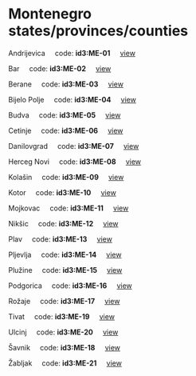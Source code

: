 # Montenegro states/provinces/counties
Andrijevica&nbsp;&nbsp;&nbsp;&nbsp;&nbsp;code: **id3:ME-01**&nbsp;&nbsp;&nbsp;&nbsp;&nbsp;[view](../export/geojson/medium/id3/me/01.geojson)&nbsp;&nbsp;&nbsp;&nbsp;&nbsp;


Bar&nbsp;&nbsp;&nbsp;&nbsp;&nbsp;code: **id3:ME-02**&nbsp;&nbsp;&nbsp;&nbsp;&nbsp;[view](../export/geojson/medium/id3/me/02.geojson)&nbsp;&nbsp;&nbsp;&nbsp;&nbsp;


Berane&nbsp;&nbsp;&nbsp;&nbsp;&nbsp;code: **id3:ME-03**&nbsp;&nbsp;&nbsp;&nbsp;&nbsp;[view](../export/geojson/medium/id3/me/03.geojson)&nbsp;&nbsp;&nbsp;&nbsp;&nbsp;


Bijelo Polje&nbsp;&nbsp;&nbsp;&nbsp;&nbsp;code: **id3:ME-04**&nbsp;&nbsp;&nbsp;&nbsp;&nbsp;[view](../export/geojson/medium/id3/me/04.geojson)&nbsp;&nbsp;&nbsp;&nbsp;&nbsp;


Budva&nbsp;&nbsp;&nbsp;&nbsp;&nbsp;code: **id3:ME-05**&nbsp;&nbsp;&nbsp;&nbsp;&nbsp;[view](../export/geojson/medium/id3/me/05.geojson)&nbsp;&nbsp;&nbsp;&nbsp;&nbsp;


Cetinje&nbsp;&nbsp;&nbsp;&nbsp;&nbsp;code: **id3:ME-06**&nbsp;&nbsp;&nbsp;&nbsp;&nbsp;[view](../export/geojson/medium/id3/me/06.geojson)&nbsp;&nbsp;&nbsp;&nbsp;&nbsp;


Danilovgrad&nbsp;&nbsp;&nbsp;&nbsp;&nbsp;code: **id3:ME-07**&nbsp;&nbsp;&nbsp;&nbsp;&nbsp;[view](../export/geojson/medium/id3/me/07.geojson)&nbsp;&nbsp;&nbsp;&nbsp;&nbsp;


Herceg Novi&nbsp;&nbsp;&nbsp;&nbsp;&nbsp;code: **id3:ME-08**&nbsp;&nbsp;&nbsp;&nbsp;&nbsp;[view](../export/geojson/medium/id3/me/08.geojson)&nbsp;&nbsp;&nbsp;&nbsp;&nbsp;


Kolašin&nbsp;&nbsp;&nbsp;&nbsp;&nbsp;code: **id3:ME-09**&nbsp;&nbsp;&nbsp;&nbsp;&nbsp;[view](../export/geojson/medium/id3/me/09.geojson)&nbsp;&nbsp;&nbsp;&nbsp;&nbsp;


Kotor&nbsp;&nbsp;&nbsp;&nbsp;&nbsp;code: **id3:ME-10**&nbsp;&nbsp;&nbsp;&nbsp;&nbsp;[view](../export/geojson/medium/id3/me/10.geojson)&nbsp;&nbsp;&nbsp;&nbsp;&nbsp;


Mojkovac&nbsp;&nbsp;&nbsp;&nbsp;&nbsp;code: **id3:ME-11**&nbsp;&nbsp;&nbsp;&nbsp;&nbsp;[view](../export/geojson/medium/id3/me/11.geojson)&nbsp;&nbsp;&nbsp;&nbsp;&nbsp;


Nikšic&nbsp;&nbsp;&nbsp;&nbsp;&nbsp;code: **id3:ME-12**&nbsp;&nbsp;&nbsp;&nbsp;&nbsp;[view](../export/geojson/medium/id3/me/12.geojson)&nbsp;&nbsp;&nbsp;&nbsp;&nbsp;


Plav&nbsp;&nbsp;&nbsp;&nbsp;&nbsp;code: **id3:ME-13**&nbsp;&nbsp;&nbsp;&nbsp;&nbsp;[view](../export/geojson/medium/id3/me/13.geojson)&nbsp;&nbsp;&nbsp;&nbsp;&nbsp;


Pljevlja&nbsp;&nbsp;&nbsp;&nbsp;&nbsp;code: **id3:ME-14**&nbsp;&nbsp;&nbsp;&nbsp;&nbsp;[view](../export/geojson/medium/id3/me/14.geojson)&nbsp;&nbsp;&nbsp;&nbsp;&nbsp;


Plužine&nbsp;&nbsp;&nbsp;&nbsp;&nbsp;code: **id3:ME-15**&nbsp;&nbsp;&nbsp;&nbsp;&nbsp;[view](../export/geojson/medium/id3/me/15.geojson)&nbsp;&nbsp;&nbsp;&nbsp;&nbsp;


Podgorica&nbsp;&nbsp;&nbsp;&nbsp;&nbsp;code: **id3:ME-16**&nbsp;&nbsp;&nbsp;&nbsp;&nbsp;[view](../export/geojson/medium/id3/me/16.geojson)&nbsp;&nbsp;&nbsp;&nbsp;&nbsp;


Rožaje&nbsp;&nbsp;&nbsp;&nbsp;&nbsp;code: **id3:ME-17**&nbsp;&nbsp;&nbsp;&nbsp;&nbsp;[view](../export/geojson/medium/id3/me/17.geojson)&nbsp;&nbsp;&nbsp;&nbsp;&nbsp;


Tivat&nbsp;&nbsp;&nbsp;&nbsp;&nbsp;code: **id3:ME-19**&nbsp;&nbsp;&nbsp;&nbsp;&nbsp;[view](../export/geojson/medium/id3/me/19.geojson)&nbsp;&nbsp;&nbsp;&nbsp;&nbsp;


Ulcinj&nbsp;&nbsp;&nbsp;&nbsp;&nbsp;code: **id3:ME-20**&nbsp;&nbsp;&nbsp;&nbsp;&nbsp;[view](../export/geojson/medium/id3/me/20.geojson)&nbsp;&nbsp;&nbsp;&nbsp;&nbsp;


Šavnik&nbsp;&nbsp;&nbsp;&nbsp;&nbsp;code: **id3:ME-18**&nbsp;&nbsp;&nbsp;&nbsp;&nbsp;[view](../export/geojson/medium/id3/me/18.geojson)&nbsp;&nbsp;&nbsp;&nbsp;&nbsp;


Žabljak&nbsp;&nbsp;&nbsp;&nbsp;&nbsp;code: **id3:ME-21**&nbsp;&nbsp;&nbsp;&nbsp;&nbsp;[view](../export/geojson/medium/id3/me/21.geojson)&nbsp;&nbsp;&nbsp;&nbsp;&nbsp;

